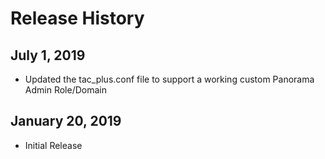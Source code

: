 Release History
===============

July 1, 2019
------------
- Updated the tac_plus.conf file to support a working custom Panorama Admin Role/Domain

January 20, 2019
----------------
- Initial Release
